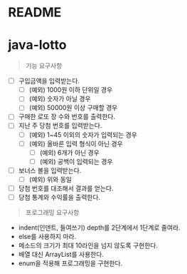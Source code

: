 # README

# java-lotto

> 기능 요구사항

- [ ]  구입금액을 입력받는다.
    - [ ]  (예외) 1000원 이하 단위일 경우
    - [ ]  (예외) 숫자가 아닐 경우
    - [ ]  (예외) 50000원 이상 구매할 경우
- [ ]  구매한 로또 장 수와 번호를 출력한다.
- [ ]  지난 주 당첨 번호를 입력받는다.
    - [ ]  (예외) 1~45 이외의 숫자가 입력되는 경우
    - [ ]  (예외) 올바른 입력 형식이 아닌 경우
        - [ ]  (예외) 6개가 아닌 경우
        - [ ]  (예외) 공백이 입력되는 경우
- [ ]  보너스 볼을 입력받는다.
    - [ ]  (예외) 위와 동일
- [ ]  당첨 번호를 대조해서 결과를 얻는다.
- [ ]  당첨 통계와 수익률을 출력한다.

> 프로그래밍 요구사항

- indent(인덴트, 들여쓰기) depth를 2단계에서 1단계로 줄여라.
- else를 사용하지 마라.
- 메소드의 크기가 최대 10라인을 넘지 않도록 구현한다.
- 배열 대신 ArrayList를 사용한다.
- enum을 적용해 프로그래밍을 구현한다.